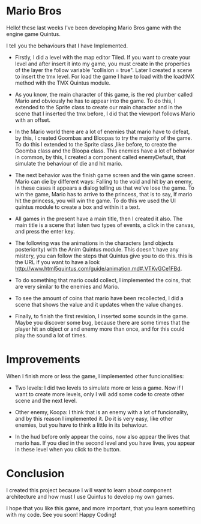 # Mario Bros

Hello! these last weeks I've been developing Mario Bros game with the engine game Quintus.

I tell you the behaviours that I have Implemented.

* Firstly, I did a level with the map editor Tiled. If you want to create your level and after insert it into my game, you must create in the properties of the layer the follow variable "collision = true". Later I created a scene to insert the tmx level. For load the game I have to load with the loadtMX method with the TMX Quintus module.

* As you know, the main character of this game, is the red plumber called Mario and obviously he has to appear into the game. To do this, I extended to the Sprite class to create our main character and in the scene that I inserted the tmx before, I did that the viewport follows Mario with an offset.

* In the Mario world there are a lot of enemies that mario have to defeat, by this, I created Goombas and Bloopas to try the majority of the game. To do this I extended to the Sprite class ,like before, to create the Goomba class and the Bloopa class. This enemies have a lot of behavior in common, by this, I created a component called enemyDefault, that simulate the behaviour of die and hit mario. 

* The next behavior was the finish game screen and the win game screen. Mario can die by different ways: Falling to the void and hit by an enemy, in these cases it appears a dialog telling us that we've lose the game. To win the game, Mario has to arrive to the princess, that is to say, If mario hit the princess, you will win the game. To do this we used the UI quintus module to create a box and within it a text.

* All games in the present have a main title, then I created it also. The main title is a scene that listen two types of events, a click in the canvas, and press the enter key.

* The following was the animations in the characters (and objects posteriority) with the Anim Quintus module. This doesn't have any mistery, you can follow the steps that Quintus give you to do this. this is the URL if you want to have a look http://www.html5quintus.com/guide/animation.md#.VTKvGCe1FBd.

* To do something that mario could collect, I implemented the coins, that are very similar to the enemies and Mario. 

* To see the amount of coins that mario have been recollected, I did a scene that shows the value and it updates when the value changes.

* Finally, to finish the first revision, I inserted some sounds in the game. Maybe you discover some bug, because there are some times that the player hit an object or and enemy more than once, and for this could play the sound a lot of times.

# Improvements

When I finish more or less the game, I implemented other funcionalities:

* Two levels: I did two levels to simulate more or less a game. Now if I want to create more levels, only I will add some code to create other scene and the next level.

* Other enemy, Koopa: I think that is an enemy with a lot of funcionality, and by this reason I implemented it. Do it is very easy, like other enemies, but you have to think a little in its behaviour.

* In the hud before only appear the coins, now also appear the lives that mario has. If you died in the second level and you have lives, you appear in these level when you click to the button.

# Conclusion

I created this project because I will want to learn about component architecture and how must I use Quintus to develop my own games.

I hope that you like this game, and more important, that you learn something with my code. See you soon! Happy Coding!